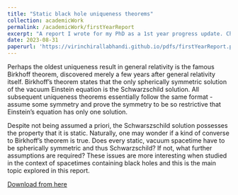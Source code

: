 ```yaml
---
title: "Static black hole uniqueness theorems"
collection: academicWork
permalink: /academicWork/firstYearReport
excerpt: "A report I wrote for my PhD as a 1st year progress update. Chapter 5 contains original, unpublished work, while the preceding chapters review famous results in the history of static black hole uniqueness theorems."
date: 2023-08-31
paperurl: 'https://virinchirallabhandi.github.io/pdfs/firstYearReport.pdf'
---
```

Perhaps the oldest uniqueness result in general relativity is the famous Birkhoff theorem, discovered merely a few years after general relativity itself. Birkhoff’s theorem states that the only spherically symmetric solution of the vacuum Einstein equation is the Schwarzschild solution. All subsequent uniqueness theorems essentially follow the same format - assume some symmetry and prove the symmetry to be so restrictive that Einstein’s equation has only one solution.

Despite not being assumed a priori, the Schwarszschild solution possesses the property that it is static. Naturally, one may wonder if a kind of converse to Birkhoff’s theorem is true. Does every static, vacuum spacetime have to be spherically symmetric and thus Schwarzschild? If not, what further assumptions are required? These issues are more interesting when studied in the context of spacetimes containing black holes and this is the main topic explored in this report.

[Download from here](https://virinchirallabhandi.github.io/pdfs/firstYearReport.pdf) 
